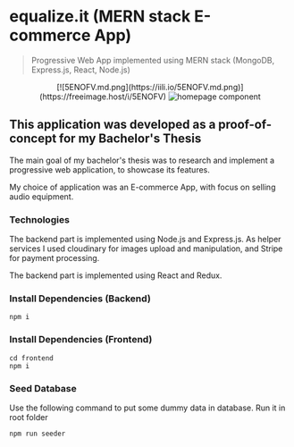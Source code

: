 # equalize.it (MERN stack E-commerce App)

>Progressive Web App implemented using MERN stack (MongoDB, Express.js, React, Node.js)

<div align="center">
[![5ENOFV.md.png](https://iili.io/5ENOFV.md.png)](https://freeimage.host/i/5ENOFV)
 <img src="https://freeimage.host/i/5ENOFV" alt="homepage component" />
</div>

## This application was developed as a proof-of-concept for my Bachelor's Thesis

The main goal of my bachelor's thesis was to research and implement a progressive web application, to showcase its features.

My choice of application was an E-commerce App, with focus on selling audio equipment.

### Technologies

The backend part is implemented using Node.js and Express.js. As helper services I used cloudinary for images upload and manipulation, and Stripe for payment processing.

The backend part is implemented using React and Redux.

### Install Dependencies (Backend)

```
npm i
```

### Install Dependencies (Frontend)

```
cd frontend
npm i
```

### Seed Database

Use the following command to put some dummy data in database.
Run it in root folder

```
npm run seeder
```

